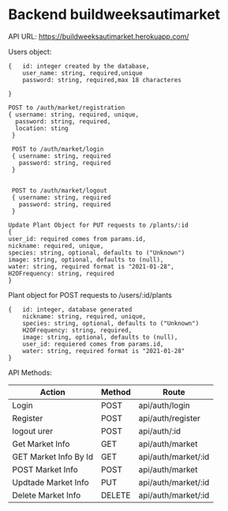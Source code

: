 # Backend buildweeksautimarket
API URL: https://buildweeksautimarket.herokuapp.com/


Users object:
```
{	id: integer created by the database,
	user_name: string, required,unique
	password: string, required,max 18 characteres
  
}
```
```
POST to /auth/market/registration
{ username: string, required, unique,
  password: string, required,
  location: sting
 }
 
 POST to /auth/market/login
 { username: string, required
   password: string, required
 }
 
  
 POST to /auth/market/logout
 { username: string, required
   password: string, required
 }
 ```

```
Update Plant Object for PUT requests to /plants/:id
{ 
user_id: required comes from params.id,
nickname: required, unique,
species: string, optional, defaults to ("Unknown")
image: string, optional, defaults to (null),
water: string, required format is "2021-01-28",
H2OFrequency: string, required
}
```

Plant object for POST requests to /users/:id/plants
```
{	id: integer, database generated
	nickname: string, required, unique,
	species: string, optional, defaults to ("Unknown")
	H2OFrequency: string, required,
	image: string, optional, defaults to (null),
	user_id: requiered comes from params.id,
	water: string, required format is "2021-01-28"
}
```
	

API Methods:

| Action	| Method|	Route |
|---------------|-------|-------------|
| Login		|POST	| api/auth/login|
| Register	|POST	|api/auth/register|
| logout urer |POST	|api/auth/:id	|
|Get Market Info|GET   |api/auth/market	|
|GET Market Info By Id	|GET  |api/auth/market/:id|
|POST Market Info|POST 	|api/auth/market |
|Updtade Market Info |PUT	|api/auth/market/:id|
| Delete Market Info	|DELETE	|api/auth/market/:id|	


